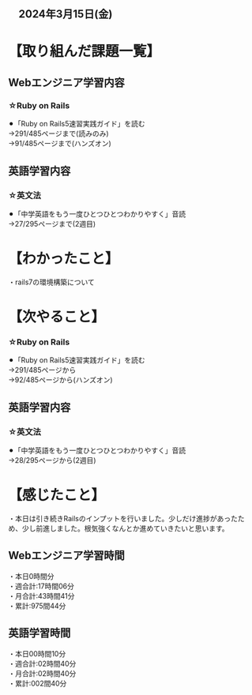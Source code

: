 ## 　2024年3月15日(金)
# 【取り組んだ課題一覧】
## Webエンジニア学習内容
### ☆Ruby on Rails
⚫︎「Ruby on Rails5速習実践ガイド」を読む<br>
→291/485ページまで(読みのみ)<br>
→91/485ページまで(ハンズオン)<br>
## 英語学習内容
### ☆英文法
⚫︎「中学英語をもう一度ひとつひとつわかりやすく」音読<br>
→27/295ページまで(2週目)<br>
# 【わかったこと】
・rails7の環境構築について<br>
# 【次やること】
### ☆Ruby on Rails
⚫︎「Ruby on Rails5速習実践ガイド」を読む<br>
→291/485ページから<br>
→92/485ページから(ハンズオン)<br>
## 英語学習内容
### ☆英文法
⚫︎「中学英語をもう一度ひとつひとつわかりやすく」音読<br>
→28/295ページから(2週目)<br>
# 【感じたこと】
・本日は引き続きRailsのインプットを行いました。少しだけ進捗があったため、少し前進しました。根気強くなんとか進めていきたいと思います。<br>
## Webエンジニア学習時間
・本日0時間分<br>
・週合計:17時間06分<br>
・月合計:43時間41分<br>
・累計:975間44分<br>
## 英語学習時間
・本日00時間10分<br>
・週合計:02時間40分<br>
・月合計:02時間40分<br>
・累計:002間40分<br>
